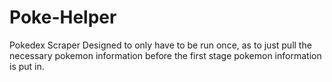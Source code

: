 # Poke-Helper
Pokedex Scraper Designed to only have to be run once, as to just pull the necessary pokemon information before the first stage pokemon information is put in.
